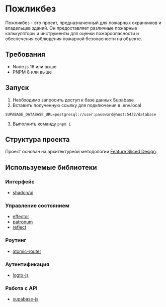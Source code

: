 # Пожликбез

Пожликбез - это проект, предназначенный для пожарных охранников и владельцев зданий. Он
предоставляет различные пожарные калькуляторы и инструменты для оценки пожароопасности и обеспечения
соблюдения пожарной безопасности на объекте.

## Требования

* Node.js 18 или выше
* PNPM 8 или выше

## Запуск

1. Необходимо запросить доступ к базе данных Supabase
2. Вставить полученную ссылку для подключения в .env.local
```dotenv
SUPABASE_DATABASE_URL=postgresql://user:password@host:5432/database
```
3. Выполнить команду `pnpm i`

## Структура проекта
Проект основан на архитектурной методологии [Feature Sliced Design](https://feature-sliced.design/).

## Используемые библиотеки

### Интерфейс
* [shadcn/ui](https://ui.shadcn.com/)

### Управление состоянием
* [effector](https://effector.dev/)
* [patronum](https://patronum.effector.dev/)
* [reflect](https://reflect.effector.dev/)

### Роутинг
* [atomic-router](https://atomic-router.github.io/)

### Аутентификация
* [logto-js](https://docs.logto.io/docs/recipes/integrate-logto/vanilla-js/)

### Работа с API
* [supabase-js](https://supabase.com/docs/reference/javascript/introduction)
